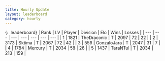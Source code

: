 ```yaml
---
title: Hourly Update
layout: leaderboard
category: hourly
---
```


{: .leaderboard}
| Rank | LV | Player | Division | Elo | Wins | Losses |
| --- | --- | --- | --- | --- | --- | --- |
| <span data-change="0">1</span> | 1821 | <span title="ID: 544310">TheDraconic</span> | T | <span data-change="-30">2097</span> | <span data-change="0">72</span> | <span data-change="2">22</span> |
| <span data-change="0">2</span> | 3173 | <span title="ID: 353063">Sktima</span> | T | <span data-change="-12">2067</span> | <span data-change="0">72</span> | <span data-change="1">42</span> |
| <span data-change="0">3</span> | 559 | <span title="ID: 650626">GonzaloJara</span> | T | <span data-change="0">2047</span> | <span data-change="0">31</span> | <span data-change="0">7</span> |
| <span data-change="0">4</span> | 1784 | <span title="ID: 692745">Mercury</span> | T | <span data-change="0">2034</span> | <span data-change="0">58</span> | <span data-change="0">26</span> |
| <span data-change="0">5</span> | 1437 | <span title="ID: 285323">TaraNTul</span> | T | <span data-change="0">2034</span> | <span data-change="0">213</span> | <span data-change="0">159</span> |